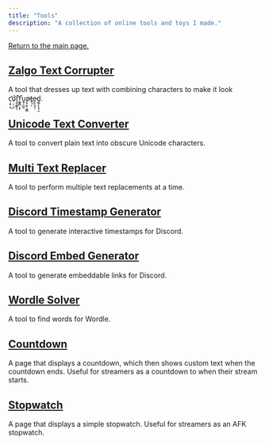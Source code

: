 ```yaml
---
title: "Tools"
description: "A collection of online tools and toys I made."
---
```


[Return to the main page.](https://chailotl.github.io/)

## [Zalgo Text Corrupter](https://chailotl.github.io/zalgo)
A tool that dresses up text with combining characters to make it look c̛̠͙̥̣͜o᷊̣̣̣︠͝r̡̬̮͇̙͝ͅr͚͍̻̣͙︠ͅu͙᷊̼̲̰︡p̶͙̫͙̣͖͇t̙᷊͕︠̕e̵̱͎̩̰͎᷊d̡̻̙̗͙̹̯.

## [Unicode Text Converter](https://chailotl.github.io/unicode)
A tool to convert plain text into obscure Unicode characters.

## [Multi Text Replacer](https://chailotl.github.io/replacer)
A tool to perform multiple text replacements at a time.

## [Discord Timestamp Generator](https://chailotl.github.io/timestamp)
A tool to generate interactive timestamps for Discord.

## [Discord Embed Generator](https://chailotl.github.io/embed)
A tool to generate embeddable links for Discord.

## [Wordle Solver](https://chailotl.github.io/wordle)
A tool to find words for Wordle.

## [Countdown](https://chailotl.github.io/countdown)
A page that displays a countdown, which then shows custom text when the countdown ends. Useful for streamers as a countdown to when their stream starts.

## [Stopwatch](https://chailotl.github.io/stopwatch)
A page that displays a simple stopwatch. Useful for streamers as an AFK stopwatch.
